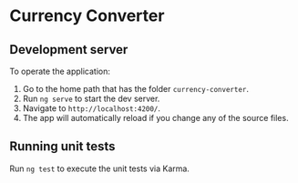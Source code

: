 # Currency Converter

## Development server

To operate the application:

1) Go to the home path that has the folder `currency-converter`.
2) Run `ng serve` to start the dev server.
3) Navigate to `http://localhost:4200/`.
4) The app will automatically reload if you change any of the source files.

## Running unit tests

Run `ng test` to execute the unit tests via Karma.
